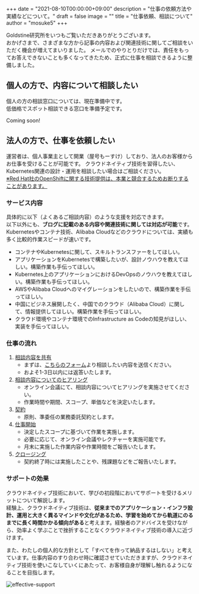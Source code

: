 +++
date = "2021-08-10T00:00:00+09:00"
description = "仕事の依頼方法や実績などについて。"
draft = false
image = ""
title = "仕事依頼、相談について"
author = "mosuke5"
+++

Goldstine研究所をいつもご覧いただきありがとうございます。  
おかげさまで、さまざまな方から記事の内容および関連技術に関してご相談をいただく機会が増えてまいりました。
メールでのやりとりだけでは、責任をもってお答えできないことも多くなってきたため、正式に仕事を相談できるように整備しました。
<!--more-->

## 個人の方で、内容について相談したい
個人の方の相談窓口については、現在準備中です。  
低価格でスポット相談できる窓口を準備予定です。

Coming soon!

## 法人の方で、仕事を依頼したい
運営者は、個人事業主として開業（屋号もーすけ）しており、法人のお客様からお仕事を受けることが可能です。
クラウドネイティブ技術を習得したい、Kubernetes関連の設計・運用を相談したい場合はご相談ください。  
<u>※Red Hat社のOpenShiftに関する技術提供は、本業と競合するためお断りすることがあります。</u>

### サービス内容
具体的に以下（よくあるご相談内容）のような支援を対応できます。  
以下以外にも、**ブログに記載のある内容や関連技術に関しては対応が可能**です。
Kubernetesやコンテナ技術、Alibaba Cloudなどのクラウドについては、実績も多く比較的作業スピードが速いです。

- コンテナやKubernetesに関して、スキルトランスファーをしてほしい。
- アプリケーションをKubernetesで構築したいが、設計ノウハウを教えてほしい。構築作業も手伝ってほしい。
- Kubernetes上のアプリケーションにおけるDevOpsのノウハウを教えてほしい。構築作業も手伝ってほしい。
- AWSやAlibaba Cloudへのマイグレーションをしたいので、構築作業を手伝ってほしい。
- 中国にビジネス展開したく、中国でのクラウド（Alibaba Cloud）に関して、情報提供してほしい。構築作業を手伝ってほしい。
- クラウド環境やコンテナ環境でのInfrastructure as Codeの知見がほしい、実装を手伝ってほしい。


### 仕事の流れ
1. <u>相談内容を共有</u>
    - まずは、<a href="https://docs.google.com/forms/d/e/1FAIpQLSd6N53H7zfF8EBrvyezRizU1mQx-CP3vc_jG-WvxfRmCjHTpg/viewform" target="_blank">こちらのフォーム</a>より相談したい内容を送信ください。
    - およそ1-3日以内には返答いたします。
1. <u>相談内容についてのヒアリング</u>
    - オンライン会議にて、相談内容についてヒアリングを実施させてください。
    - 作業時間や期間、スコープ、単価などを決定いたします。
1. <u>契約</u>
    - 原則、準委任の業務委託契約とします。
1. <u>仕事開始</u>
    - 決定したスコープに基づいて作業を実施します。
    - 必要に応じて、オンライン会議やレクチャーを実施可能です。
    - 月末に実施した作業内容や作業時間をご報告いたします。
1. <u>クロージング</u>
    - 契約終了時には実施したことや、残課題などをご報告いたします。

### サポートの効果
クラウドネイティブ技術において、学びの初段階においてサポートを受けるメリットについて解説します。  
経験上、クラウドネイティブ技術は、**従来までのアプリケーション・インフラ設計、運用と大きく異るマインドや文化があるため、学習を始めてから軌道にのるまでに長く時間かかる傾向がある**と考えます。経験者のアドバイスを受けながら、効率よく学ぶことで挫折することなくクラウドネイティブ技術の導入に近づけます。

また、わたしの個人的な方針として「すべてを作って納品するはしない」と考えています。仕事内容のすり合わせ時に確認させていただきますが、クラウドネイティブ技術を使いこなしていくにあたって、お客様自身が理解し触れるようになることを目指します。

![effective-support](/image/effective-support.png)